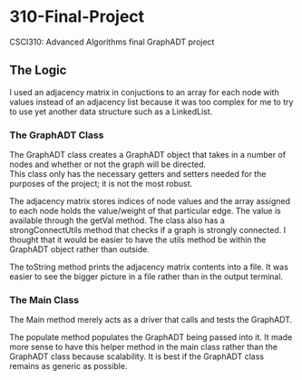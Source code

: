 # 310-Final-Project
CSCI310: Advanced Algorithms final GraphADT project

## The Logic

I used an adjacency matrix in conjuctions to an array for each node with values instead of an adjacency list because it was too complex for me to try to use yet another data structure such as a LinkedList.  

### The GraphADT Class
The GraphADT class creates a GraphADT object that takes in a number of nodes and whether or not the graph will be directed.  
This class only has the necessary getters and setters needed for the purposes of the project; it is not the most robust.  

The adjacency matrix stores indices of node values and the array assigned to each node holds the value/weight of that particular edge. 
The value is available through the getVal method. 
The class also has a strongConnectUtils method that checks if a graph is strongly connected. I thought that it would be easier to have the utils method be within the GraphADT object rather than outside. 

The toString method prints the adjacency matrix contents into a file. It was easier to see the bigger picture in a file rather than in the output terminal. 

### The Main Class
The Main method merely acts as a driver that calls and tests the GraphADT.

The populate method populates the GraphADT being passed into it. It made more sense to have this helper method in the main class rather than the GraphADT class because scalability. It is best if the GraphADT class remains as generic as possible. 
